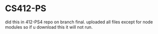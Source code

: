 # CS412-PS

did this in 412-PS4 repo on branch final. uploaded all files except for node modules so if u download this it will not run.
